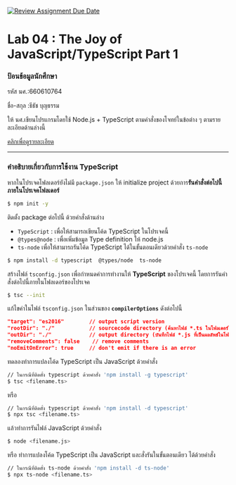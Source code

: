 [![Review Assignment Due Date](https://classroom.github.com/assets/deadline-readme-button-22041afd0340ce965d47ae6ef1cefeee28c7c493a6346c4f15d667ab976d596c.svg)](https://classroom.github.com/a/acqD-IQR)
# Lab 04 : The Joy of JavaScript/TypeScript Part 1

### ป้อนข้อมูลนักศึกษา

รหัส นศ.:660610764

ชื่อ-สกุล :ธีธัช บุญธรรม

ให้ นศ.เขียนโปรแกรมโดยใช้ Node.js + TypeScript ตามคำสั่งของโจทย์ในข้อต่าง ๆ ตามรายละเอียดด้านล่างนี้

[คลิกเพื่อดูรายละเอียด](https://o365cmu-my.sharepoint.com/:b:/g/personal/dome_potikanond_cmu_ac_th/EdeLE2HCcmdGrvFsxrhkd4YBaUrcORwG5WRAVMPJgksl8A?e=GCS5AV)

---

### คำอธิบายเกี่ยวกับการใช้งาน TypeScript

หากในโปรเจคโฟลเดอร์ยังไม่มี `package.json` ให้ initialize project ด้วยการ**รันคำสั่งต่อไปนี้ภายในโปรเจคโฟลเดอร์**

```bash
$ npm init -y
```

ติดตั้ง package ต่อไปนี้ ด้วยคำสั่งด้านล่าง

- `TypeScript` : เพื่อให้สามารถเขียนโค้ด TypeScript ในโปรเจคนี้
- `@types@node` : เพื่อเพิ่มข้อมูล Type definition ให้ node.js
- `ts-node` เพื่อให้สามารถรันโค้ด TypeScript ได้ในขั้นตอนเดียวด้วยคำสั่ง `ts-node`

```bash
$ npm install -d typescript  @types/node  ts-node
```

สร้างไฟล์ `tsconfig.json` เพื่อกำหนดค่าการทำงานให้ **TypeScript** ของโปรเจคนี้ โดยการรันคำสั่งต่อไปนี้ภายในโฟลเดอร์ของโปรเจค

```bash
$ tsc --init
```

แก้ไขค่าในไฟล์ `tsconfig.json` ในส่วนของ **`compilerOptions`** ดังต่อไปนี้

```json
"target": "es2016"        // output script version
"rootDir": "./"           // sourcecode directory (ค้นหาไฟล์ *.ts ในโฟลเดอร์ใด)
"outDir": "./"            // output directory (บันทึกไฟล์ *.js ที่เป็นผลลัพธ์ในโฟลเดอร์ใด)
"removeComments": false    // remove comments
"noEmitOnError": true     // don't emit if there is an error
```

ทดลองทำการแปลงโค้ด TypeScript เป็น JavaScript ด้วยคำสั่ง

```bash
// ในกรณีที่ติดตั้ง typescript ด้วยคำสั่ง 'npm install -g typescript'
$ tsc <filename.ts>
```

หรือ

```bash
// ในกรณีที่ติดตั้ง typescript ด้วยคำสั่ง 'npm install -d typescript'
$ npx tsc <filename.ts>
```

แล้วทำการรันไฟล์ JavaScript ด้วยคำสั่ง

```bash
$ node <filename.js>
```

หรือ ทำการแปลงโค้ด TypeScript เป็น JavaScript และสั่งรันในขั้นตอนเดียว ได้ด้วยคำสั่ง

```bash
// ในกรณีที่ติดตั้ง ts-node ด้วยคำสั่ง 'npm install -d ts-node'
$ npx ts-node <filename.ts>
```
